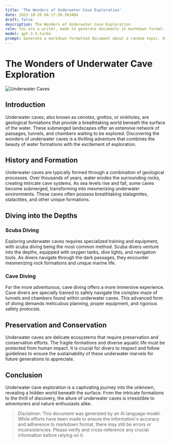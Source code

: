 ```yaml
---
title: 'The Wonders of Underwater Cave Exploration'
date: 2023-10-26 04:17:58.563484
draft: false
description: The Wonders of Underwater Cave Exploration
role: You are a writer, made to generate documents in markdown format. It is very important that all of the documents you generate are in valid markdown format.
model: gpt-3.5-turbo
prompt: Generate a markdown formatted document about a random topic. At the bottom, include a disclaimer explaining that the document was generated by you. The first line of the document should be the title. Make sure that the entire document is in proper markdown format, using a mix of various tags to make the document visually appealing.
---
```


# The Wonders of Underwater Cave Exploration

![Underwater Caves](https://example.com/underwater_caves.jpg)

## Introduction

Underwater caves, also known as cenotes, grottos, or sinkholes, are geological formations that provide a breathtaking world beneath the surface of the water. These submerged landscapes offer an extensive network of passages, tunnels, and chambers waiting to be explored. Discovering the wonders of underwater caves is a thrilling adventure that combines the beauty of water formations with the excitement of exploration.

## History and Formation

Underwater caves are typically formed through a combination of geological processes. Over thousands of years, water erodes the surrounding rocks, creating intricate cave systems. As sea levels rise and fall, some caves become submerged, transforming into mesmerizing underwater environments. These caves often possess breathtaking stalagmites, stalactites, and other unique formations.

## Diving into the Depths

### Scuba Diving

Exploring underwater caves requires specialized training and equipment, with scuba diving being the most common method. Scuba divers venture into the depths, equipped with oxygen tanks, dive lights, and navigation tools. As divers navigate through the dark passages, they encounter mesmerizing rock formations and unique marine life.

### Cave Diving

For the more adventurous, cave diving offers a more immersive experience. Cave divers are specially trained to safely navigate the complex maze of tunnels and chambers found within underwater caves. This advanced form of diving demands meticulous planning, proper equipment, and rigorous safety protocols.

## Preservation and Conservation

Underwater caves are delicate ecosystems that require preservation and conservation efforts. The fragile formations and diverse aquatic life must be protected from human impact. It is crucial for divers to respect and follow guidelines to ensure the sustainability of these underwater marvels for future generations to appreciate.

## Conclusion

Underwater cave exploration is a captivating journey into the unknown, revealing a hidden world beneath the surface. From the intricate formations to the thrill of discovery, the allure of underwater caves is irresistible to adventurers and nature enthusiasts alike.

> Disclaimer: This document was generated by an AI language model. While efforts have been made to ensure the information's accuracy and adherence to markdown format, there may still be errors or inconsistencies. Please verify and cross-reference any crucial information before relying on it.